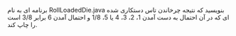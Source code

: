 برنامه ای به نام RollLoadedDie.java بنویسید که نتیجه چرخاندن تاس دستکاری شده ای که در آن احتمال به دست آمدن 1، 2، 3، 4 یا 5، 1/8 و احتمال آمدن 6 برابر 3/8 است را چاپ کند.

